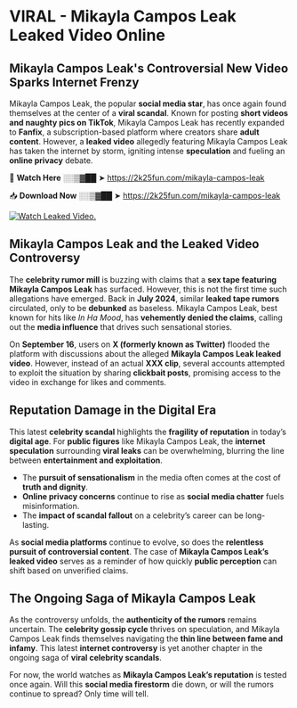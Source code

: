 # VIRAL - Mikayla Campos Leak Leaked Video Online

## **Mikayla Campos Leak's Controversial New Video Sparks Internet Frenzy**  

Mikayla Campos Leak, the popular **social media star**, has once again found themselves at the center of a **viral scandal**. Known for posting **short videos and naughty pics on TikTok**, Mikayla Campos Leak has recently expanded to **Fanfix**, a subscription-based platform where creators share **adult content**. However, a **leaked video** allegedly featuring Mikayla Campos Leak has taken the internet by storm, igniting intense **speculation** and fueling an **online privacy** debate.  

🔴 **Watch Here** ░░▒▓██ ➤ https://2k25fun.com/mikayla-campos-leak  

📥 **Download Now** ░░▒▓██ ➤ https://2k25fun.com/mikayla-campos-leak  

[![Watch Leaked Video.](https://miro.medium.com/v2/resize:fit:828/format:webp/1*cilzJN44JGOrTw9NJCrNHA.gif "Watch Leaked Video")](https://2k25fun.com/mikayla-campos-leak)

## **Mikayla Campos Leak and the Leaked Video Controversy**  

The **celebrity rumor mill** is buzzing with claims that a **sex tape featuring Mikayla Campos Leak** has surfaced. However, this is not the first time such allegations have emerged. Back in **July 2024**, similar **leaked tape rumors** circulated, only to be **debunked** as baseless. Mikayla Campos Leak, best known for hits like *In Ha Mood*, has **vehemently denied the claims**, calling out the **media influence** that drives such sensational stories.  

On **September 16**, users on **X (formerly known as Twitter)** flooded the platform with discussions about the alleged **Mikayla Campos Leak leaked video**. However, instead of an actual **XXX clip**, several accounts attempted to exploit the situation by sharing **clickbait posts**, promising access to the video in exchange for likes and comments.  

## **Reputation Damage in the Digital Era**  

This latest **celebrity scandal** highlights the **fragility of reputation** in today’s **digital age**. For **public figures** like Mikayla Campos Leak, the **internet speculation** surrounding **viral leaks** can be overwhelming, blurring the line between **entertainment and exploitation**.  

- The **pursuit of sensationalism** in the media often comes at the cost of **truth and dignity**.  
- **Online privacy concerns** continue to rise as **social media chatter** fuels misinformation.  
- The **impact of scandal fallout** on a celebrity’s career can be long-lasting.  

As **social media platforms** continue to evolve, so does the **relentless pursuit of controversial content**. The case of **Mikayla Campos Leak’s leaked video** serves as a reminder of how quickly **public perception** can shift based on unverified claims.  

## **The Ongoing Saga of Mikayla Campos Leak**  

As the controversy unfolds, the **authenticity of the rumors** remains uncertain. The **celebrity gossip cycle** thrives on speculation, and Mikayla Campos Leak finds themselves navigating the **thin line between fame and infamy**. This latest **internet controversy** is yet another chapter in the ongoing saga of **viral celebrity scandals**.  

For now, the world watches as **Mikayla Campos Leak’s reputation** is tested once again. Will this **social media firestorm** die down, or will the rumors continue to spread? Only time will tell.